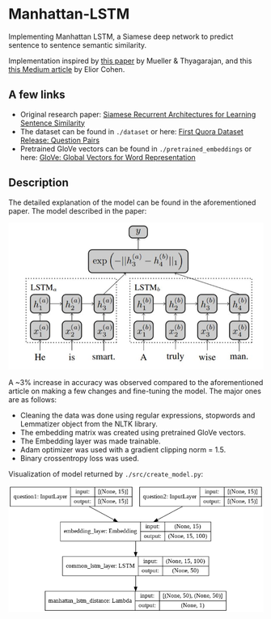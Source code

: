 # Manhattan-LSTM

Implementing Manhattan LSTM, a Siamese deep network to predict sentence to sentence semantic similarity.

Implementation inspired by [this paper](paper.pdf) by Mueller & Thyagarajan, and this [this Medium article](https://medium.com/mlreview/implementing-malstm-on-kaggles-quora-question-pairs-competition-8b31b0b16a07) by Elior Cohen.

## A few links

- Original research paper: [Siamese Recurrent Architectures for Learning Sentence Similarity](paper.pdf)
- The dataset can be found in `./dataset` or here: [First Quora Dataset Release: Question Pairs](https://data.quora.com/First-Quora-Dataset-Release-Question-Pairs)
- Pretrained GloVe vectors can be found in `./pretrained_embeddings` or here: [GloVe: Global Vectors for Word Representation](https://nlp.stanford.edu/projects/glove/)

## Description

The detailed explanation of the model can be found in the aforementioned paper. The model described in the paper:

![MaLSTM model](img/malstm.JPG)

A ~3% increase in accuracy was observed compared to the aforementioned article on making a few changes and fine-tuning the model. The major ones are as follows:
- Cleaning the data was done using regular expressions, stopwords and Lemmatizer object from the NLTK library.
- The embedding matrix was created using pretrained GloVe vectors.
- The Embedding layer was made trainable.
- Adam optimizer was used with a gradient clipping norm = 1.5.
- Binary crossentropy loss was used.

Visualization of model returned by `./src/create_model.py`:

![Model plot](img/model_plot.png)
